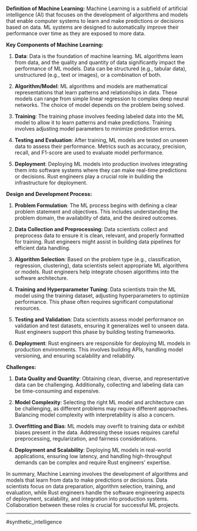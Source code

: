 **Definition of Machine Learning:** Machine Learning is a subfield of artificial intelligence (AI) that focuses on the development of algorithms and models that enable computer systems to learn and make predictions or decisions based on data. ML systems are designed to automatically improve their performance over time as they are exposed to more data.

**Key Components of Machine Learning:**

1. **Data**: Data is the foundation of machine learning. ML algorithms learn from data, and the quality and quantity of data significantly impact the performance of ML models. Data can be structured (e.g., tabular data), unstructured (e.g., text or images), or a combination of both.
    
2. **Algorithm/Model**: ML algorithms and models are mathematical representations that learn patterns and relationships in data. These models can range from simple linear regression to complex deep neural networks. The choice of model depends on the problem being solved.
    
3. **Training**: The training phase involves feeding labeled data into the ML model to allow it to learn patterns and make predictions. Training involves adjusting model parameters to minimize prediction errors.
    
4. **Testing and Evaluation**: After training, ML models are tested on unseen data to assess their performance. Metrics such as accuracy, precision, recall, and F1-score are used to evaluate model performance.
    
5. **Deployment**: Deploying ML models into production involves integrating them into software systems where they can make real-time predictions or decisions. Rust engineers play a crucial role in building the infrastructure for deployment.
    

**Design and Development Process:**

1. **Problem Formulation**: The ML process begins with defining a clear problem statement and objectives. This includes understanding the problem domain, the availability of data, and the desired outcomes.
    
2. **Data Collection and Preprocessing**: Data scientists collect and preprocess data to ensure it is clean, relevant, and properly formatted for training. Rust engineers might assist in building data pipelines for efficient data handling.
    
3. **Algorithm Selection**: Based on the problem type (e.g., classification, regression, clustering), data scientists select appropriate ML algorithms or models. Rust engineers help integrate chosen algorithms into the software architecture.
    
4. **Training and Hyperparameter Tuning**: Data scientists train the ML model using the training dataset, adjusting hyperparameters to optimize performance. This phase often requires significant computational resources.
    
5. **Testing and Validation**: Data scientists assess model performance on validation and test datasets, ensuring it generalizes well to unseen data. Rust engineers support this phase by building testing frameworks.
    
6. **Deployment**: Rust engineers are responsible for deploying ML models in production environments. This involves building APIs, handling model versioning, and ensuring scalability and reliability.
    

**Challenges:**

1. **Data Quality and Quantity**: Obtaining clean, diverse, and representative data can be challenging. Additionally, collecting and labeling data can be time-consuming and expensive.
    
2. **Model Complexity**: Selecting the right ML model and architecture can be challenging, as different problems may require different approaches. Balancing model complexity with interpretability is also a concern.
    
3. **Overfitting and Bias**: ML models may overfit to training data or exhibit biases present in the data. Addressing these issues requires careful preprocessing, regularization, and fairness considerations.
    
4. **Deployment and Scalability**: Deploying ML models in real-world applications, ensuring low latency, and handling high-throughput demands can be complex and require Rust engineers' expertise.
    

In summary, Machine Learning involves the development of algorithms and models that learn from data to make predictions or decisions. Data scientists focus on data preparation, algorithm selection, training, and evaluation, while Rust engineers handle the software engineering aspects of deployment, scalability, and integration into production systems. Collaboration between these roles is crucial for successful ML projects.

---
#synthetic_intelligence 